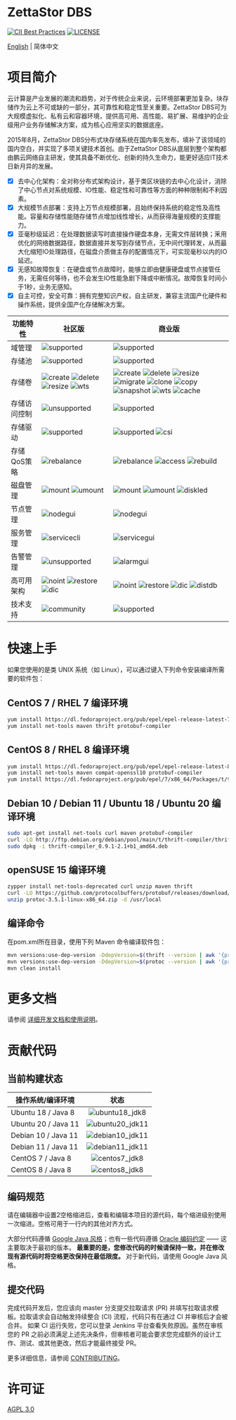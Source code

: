 # ZettaStor DBS

[![CII Best Practices](https://bestpractices.coreinfrastructure.org/projects/1486/badge)](https://bestpractices.coreinfrastructure.org/projects/1486)
[![LICENSE](https://img.shields.io/badge/licence-AGPL--3-blue.png)](https://github.com/lanewu/dbs/blob/master/LICENSE)

[English](README.md) | 简体中文

# 项目简介

云计算是产业发展的潮流和趋势，对于传统企业来说，云环境部署更加复杂。块存储作为云上不可或缺的一部分，其可靠性和稳定性至关重要。ZettaStor DBS可为大规模虚拟化、私有云和容器环境，提供高可用、高性能、易扩展、易维护的企业级用户业务存储解决方案，成为核心应用坚实的数据底座。

2015年8月，ZettaStor DBS分布式块存储系统在国内率先发布，填补了该领域的国内空白，并实现了多项关键技术首创。由于ZettaStor DBS从底层到整个架构都由鹏云网络自主研发，使其具备不断优化、创新的持久生命力，能更好适应IT技术日新月异的发展。

- [x] 去中心化架构：全对称分布式架构设计，基于类区块链的去中心化设计，消除了中心节点对系统规模、IO性能、稳定性和可靠性等方面的种种限制和不利因素。
- [x] 大规模节点部署：支持上万节点规模部署，且始终保持系统的稳定性及高性能。容量和存储性能随存储节点增加线性增长，从而获得海量规模的支撑能力。
- [x] 亚毫秒级延迟：在处理数据读写时直接操作硬盘本身，无需文件层转换；釆用优化的网络数据路径，数据直接并发写到存储节点，无中间代理转发，从而最大化缩短IO处理路径，在磁盘介质做主存的配置情况下，可实现毫秒以内的IO延迟。
- [x] 无感知故障恢复：在硬盘或节点故障时，能够立即由健康硬盘或节点接管任务，无需任何等待，也不会发生IO性能急剧下降或中断情况。故障恢复时间小于1秒，业务无感知。
- [x] 自主可控，安全可靠：拥有完整知识产权，自主研发，兼容主流国产化硬件和操作系统，提供全国产化存储解决方案。

| 功能特性 | 社区版  | 商业版 | 
| ------------- | ------------- |  ------------- | 
| 域管理 | ![supported](https://img.shields.io/badge/-支持-brightgreen) | ![supported](https://img.shields.io/badge/-支持-brightgreen) |
| 存储池 | ![supported](https://img.shields.io/badge/-支持-brightgreen) | ![supported](https://img.shields.io/badge/-支持-brightgreen) |
| 存储卷 | ![create](https://img.shields.io/badge/-创建-blue) ![delete](https://img.shields.io/badge/-删除-blue) ![resize](https://img.shields.io/badge/-扩展-blue) ![wts](https://img.shields.io/badge/-直写模式-blue) | ![create](https://img.shields.io/badge/-创建-blue) ![delete](https://img.shields.io/badge/-删除-blue) ![resize](https://img.shields.io/badge/-扩展-blue) ![migrate](https://img.shields.io/badge/-迁移-brightgreen) ![clone](https://img.shields.io/badge/-克隆-brightgreen) ![copy](https://img.shields.io/badge/-拷贝-brightgreen) ![snapshot](https://img.shields.io/badge/-快照-brightgreen) ![wts](https://img.shields.io/badge/-直写模式-blue) ![cache](https://img.shields.io/badge/-缓存加速-brightgreen) |
| 存储访问控制 | ![unsupported](https://img.shields.io/badge/-不支持-red) | ![supported](https://img.shields.io/badge/-支持-brightgreen) |
| 存储驱动 | ![supported](https://img.shields.io/badge/-支持-brightgreen) | ![supported](https://img.shields.io/badge/-支持-brightgreen) ![csi](https://img.shields.io/badge/-Kubernetes%20CSI适配-brightgreen) |
| 存储QoS策略 | ![rebalance](https://img.shields.io/badge/-负载均衡-blue) | ![rebalance](https://img.shields.io/badge/-负载均衡-blue) ![access](https://img.shields.io/badge/-数据访问-brightgreen) ![rebuild](https://img.shields.io/badge/-数据重构-brightgreen) |
| 磁盘管理 | ![mount](https://img.shields.io/badge/-挂载-blue) ![umount](https://img.shields.io/badge/-卸载-blue) | ![mount](https://img.shields.io/badge/-挂载-blue) ![umount](https://img.shields.io/badge/-卸载-blue) ![diskled](https://img.shields.io/badge/-磁盘点灯-brightgreen) |
| 节点管理 | ![nodegui](https://img.shields.io/badge/-图形界面-brightgreen) | ![nodegui](https://img.shields.io/badge/-图形界面-brightgreen) |
| 服务管理 | ![servicecli](https://img.shields.io/badge/-命令行-blue) | ![servicegui](https://img.shields.io/badge/-图形界面-brightgreen) |
| 告警管理 | ![unsupported](https://img.shields.io/badge/-不支持-red) | ![alarmgui](https://img.shields.io/badge/-图形界面-brightgreen) |
| 高可用架构 | ![noint](https://img.shields.io/badge/-业务不中断-blue) ![restore](https://img.shields.io/badge/-数据库恢复-blue) ![dic](https://img.shields.io/badge/-分布式InfoCenter-blue) | ![noint](https://img.shields.io/badge/-业务不中断-blue) ![restore](https://img.shields.io/badge/-数据库恢复-blue) ![dic](https://img.shields.io/badge/-分布式InfoCenter-blue) ![distdb](https://img.shields.io/badge/-分布式数据库-brightgreen) |
| 技术支持 | ![community](https://img.shields.io/badge/-社区-blue) | ![supported](https://img.shields.io/badge/-支持-brightgreen) |

# 快速上手
如果您使用的是类 UNIX 系统（如 Linux），可以通过键入下列命令安装编译所需要的软件包：

## CentOS 7 / RHEL 7 编译环境
```bash
yum install https://dl.fedoraproject.org/pub/epel/epel-release-latest-7.noarch.rpm
yum install net-tools maven thrift protobuf-compiler
```

## CentOS 8 / RHEL 8 编译环境
```bash
yum install https://dl.fedoraproject.org/pub/epel/epel-release-latest-8.noarch.rpm
yum install net-tools maven compat-openssl10 protobuf-compiler
yum install https://dl.fedoraproject.org/pub/epel/7/x86_64/Packages/t/thrift-0.9.1-15.el7.x86_64.rpm
```

## Debian 10 / Debian 11 / Ubuntu 18 / Ubuntu 20 编译环境
```bash
sudo apt-get install net-tools curl maven protobuf-compiler
curl -LO http://ftp.debian.org/debian/pool/main/t/thrift-compiler/thrift-compiler_0.9.1-2.1+b1_amd64.deb
sudo dpkg -i thrift-compiler_0.9.1-2.1+b1_amd64.deb
```

## openSUSE 15 编译环境
```bash
zypper install net-tools-deprecated curl unzip maven thrift
curl -LO https://github.com/protocolbuffers/protobuf/releases/download/v3.5.1/protoc-3.5.1-linux-x86_64.zip
unzip protoc-3.5.1-linux-x86_64.zip -d /usr/local
```

## 编译命令
在pom.xml所在目录，使用下列 Maven 命令编译软件包：
```bash
mvn versions:use-dep-version -DdepVersion=$(thrift --version | awk '{print $3}') -Dincludes=org.apache.thrift:libthrift
mvn versions:use-dep-version -DdepVersion=$(protoc --version | awk '{print $2}') -Dincludes=com.google.protobuf:protobuf-java
mvn clean install
```

# 更多文档
请参阅 [详细开发文档和使用说明](https://github.com/lanewu/dbs/wiki)。

# 贡献代码

## 当前构建状态
| 操作系统/编译环境   | 状态        | 
| ------------- |:-------------:| 
| Ubuntu 18 / Java 8 | ![ubuntu18_jdk8](https://github.com/lanewu/testci/actions/workflows/ubuntu18_jdk8.yml/badge.svg) |
| Ubuntu 20 / Java 11 | ![ubuntu20_jdk11](https://github.com/lanewu/testci/actions/workflows/ubuntu20_jdk11.yml/badge.svg) |
| Debian 10 / Java 11 | ![debian10_jdk11](https://github.com/lanewu/testci/actions/workflows/debian10_jdk11.yml/badge.svg) |
| Debian 11 / Java 11 | ![debian11_jdk11](https://github.com/lanewu/testci/actions/workflows/debian11_jdk11.yml/badge.svg) |
| CentOS 7 / Java 8 | ![centos7_jdk8](https://github.com/lanewu/testci/actions/workflows/centos7_jdk8.yml/badge.svg) |
| CentOS 8 / Java 8 | ![centos8_jdk8](https://github.com/lanewu/testci/actions/workflows/centos8_jdk8.yml/badge.svg) |

## 编码规范
请在编辑器中设置2空格缩进后，查看和编辑本项目的源代码，每个缩进级别使用一次缩进。空格可用于一行内的其他对齐方式。

大部分代码遵循 [Google Java 风格](https://google.github.io/styleguide/javaguide.html)；也有一些代码遵循 [Oracle 编码约定](https://www.oracle.com/java/technologies/javase/codeconventions-contents.html) —— 这主要取决于最初的版本。 **最重要的是，您修改代码的时候请保持一致，并在修改现有源代码时将空格更改保持在最低限度。** 对于新代码，请使用 Google Java 风格。

## 提交代码
完成代码开发后，您应该向 master 分支提交拉取请求 (PR) 并填写拉取请求模板。拉取请求会自动触发持续整合 (CI) 流程，代码只有在通过 CI 并审核后才会被合并。 如果 CI 运行失败，您可以登录 Jenkins 平台查看失败原因。虽然在审核您的 PR 之前必须满足上述先决条件，但审核者可能会要求您完成额外的设计工作、测试、或其他更改，然后才能最终接受 PR。

更多详细信息，请参阅 [CONTRIBUTING](CONTRIBUTING.md)。

# 许可证
[AGPL 3.0](LICENSE)
